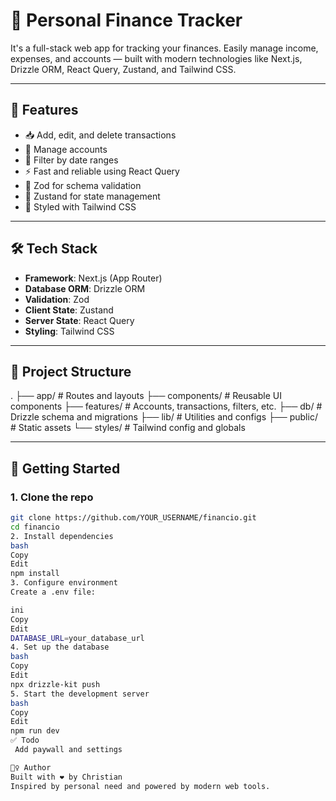 # 💸 Personal Finance Tracker

It's a full-stack web app for tracking your finances. Easily manage income, expenses, and accounts — built with modern technologies like Next.js, Drizzle ORM, React Query, Zustand, and Tailwind CSS.

---

## 🚀 Features

- 📥 Add, edit, and delete transactions
- 🏦 Manage accounts
- 📅 Filter by date ranges
- ⚡ Fast and reliable using React Query
- 🔐 Zod for schema validation
- 🧠 Zustand for state management
- 🎨 Styled with Tailwind CSS

---

## 🛠 Tech Stack

- **Framework**: Next.js (App Router)
- **Database ORM**: Drizzle ORM
- **Validation**: Zod
- **Client State**: Zustand
- **Server State**: React Query
- **Styling**: Tailwind CSS

---

## 📂 Project Structure

.
├── app/ # Routes and layouts
├── components/ # Reusable UI components
├── features/ # Accounts, transactions, filters, etc.
├── db/ # Drizzle schema and migrations
├── lib/ # Utilities and configs
├── public/ # Static assets
└── styles/ # Tailwind config and globals

---

## 🧪 Getting Started

### 1. Clone the repo

```bash
git clone https://github.com/YOUR_USERNAME/financio.git
cd financio
2. Install dependencies
bash
Copy
Edit
npm install
3. Configure environment
Create a .env file:

ini
Copy
Edit
DATABASE_URL=your_database_url
4. Set up the database
bash
Copy
Edit
npx drizzle-kit push
5. Start the development server
bash
Copy
Edit
npm run dev
✅ Todo
 Add paywall and settings

🙋‍♀️ Author
Built with ❤️ by Christian
Inspired by personal need and powered by modern web tools.
